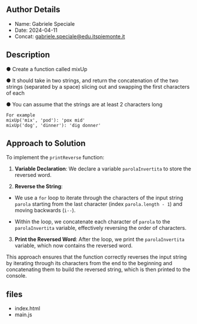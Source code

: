## Author Details

* Name: Gabriele Speciale
* Date: 2024-04-11
* Concat: gabriele.speciale@edu.itspiemonte.it




## Description
● Create a function called mixUp

● It should take in two strings, and return the concatenation of the two 
  strings (separated by a space) slicing out and swapping the first characters of each

 ● You can assume that the strings are at least 2 characters long
 
    For example
    mixUp('mix', 'pod'): 'pox mid'
    mixUp('dog', 'dinner'): 'dig donner'





## Approach to Solution

To implement the `printReverse` function:

1. **Variable Declaration**: We declare a variable `parolaInvertita` to store the reversed word.

2. **Reverse the String**:
- We use a `for` loop to iterate through the characters of the input string `parola` starting from the last character (index 
  `parola.length - 1`) and moving backwards (`i--`).

- Within the loop, we concatenate each character of `parola` to the `parolaInvertita` variable, effectively reversing the order 
  of characters.

3. **Print the Reversed Word**: After the loop, we print the `parolaInvertita` variable, which now contains the reversed word.

This approach ensures that the function correctly reverses the input string by iterating through its characters from the end to the beginning and concatenating them to build the reversed string, which is then printed to the console.




## files

* index.html
* main.js

